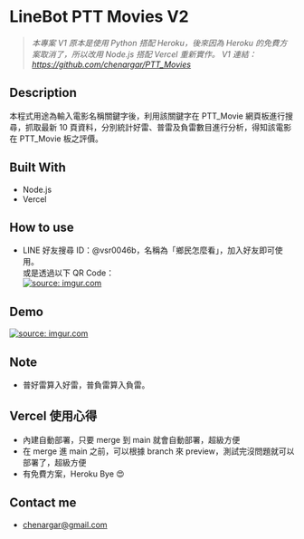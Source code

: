 # LineBot PTT Movies V2

> *本專案 V1 原本是使用 Python 搭配 Heroku，後來因為 Heroku 的免費方案取消了，所以改用 Node.js 搭配 Vercel 重新實作。*
> *V1 連結：https://github.com/chenargar/PTT_Movies*

## Description
本程式用途為輸入電影名稱關鍵字後，利用該關鍵字在 PTT_Movie 網頁板進行搜尋，抓取最新 10 頁資料，分別統計好雷、普雷及負雷數目進行分析，得知該電影在  PTT_Movie 板之評價。

## Built With
- Node.js
- Vercel

## How to use
- LINE 好友搜尋 ID：@vsr0046b，名稱為「鄉民怎麼看」，加入好友即可使用。
<br>或是透過以下 QR Code：<br>
<a href="https://imgur.com/4PXFkbz"><img src="https://i.imgur.com/4PXFkbz.png" title="source: imgur.com" /></a>

## Demo
<a href="https://imgur.com/DCWwXgR"><img src="https://i.imgur.com/DCWwXgR.png" title="source: imgur.com" /></a>

## Note
- 普好雷算入好雷，普負雷算入負雷。

## Vercel 使用心得
- 內建自動部署，只要 merge 到 main 就會自動部署，超級方便
- 在 merge 進 main 之前，可以根據 branch 來 preview，測試完沒問題就可以部署了，超級方便
- 有免費方案，Heroku Bye 😍

## Contact me
- chenargar@gmail.com